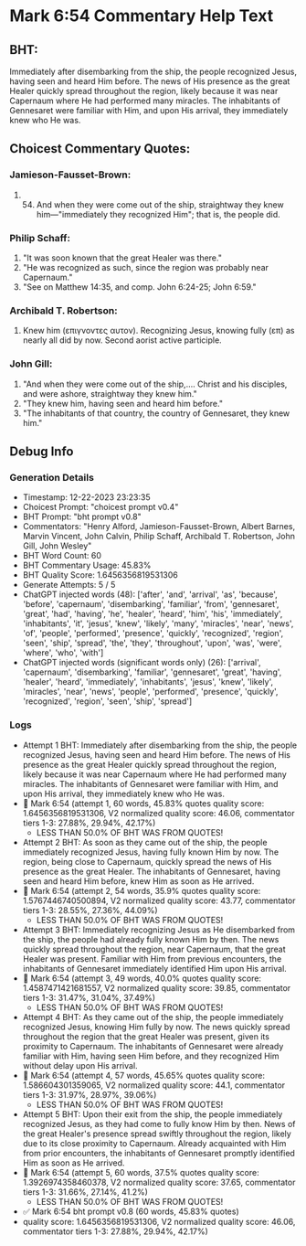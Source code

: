 # Mark 6:54 Commentary Help Text

## BHT:
Immediately after disembarking from the ship, the people recognized Jesus, having seen and heard Him before. The news of His presence as the great Healer quickly spread throughout the region, likely because it was near Capernaum where He had performed many miracles. The inhabitants of Gennesaret were familiar with Him, and upon His arrival, they immediately knew who He was.

## Choicest Commentary Quotes:
### Jamieson-Fausset-Brown:
1. 54. And when they were come out of
	the ship, straightway they knew him—"immediately they
	recognized Him"; that is, the people did.


### Philip Schaff:
1. "It was soon known that the great Healer was there."
2. "He was recognized as such, since the region was probably near Capernaum."
3. "See on Matthew 14:35, and comp. John 6:24-25; John 6:59."

### Archibald T. Robertson:
1.  Knew him (επιγνοντες αυτον). Recognizing Jesus, knowing fully (επ) as nearly all did by now. Second aorist active participle. 


### John Gill:
1. "And when they were come out of the ship,.... Christ and his disciples, and were ashore, straightway they knew him." 
2. "They knew him, having seen and heard him before." 
3. "The inhabitants of that country, the country of Gennesaret, they knew him."


## Debug Info
### Generation Details
- Timestamp: 12-22-2023 23:23:35
- Choicest Prompt: "choicest prompt v0.4"
- BHT Prompt: "bht prompt v0.8"
- Commentators: "Henry Alford, Jamieson-Fausset-Brown, Albert Barnes, Marvin Vincent, John Calvin, Philip Schaff, Archibald T. Robertson, John Gill, John Wesley"
- BHT Word Count: 60
- BHT Commentary Usage: 45.83%
- BHT Quality Score: 1.6456356819531306
- Generate Attempts: 5 / 5
- ChatGPT injected words (48):
	['after', 'and', 'arrival', 'as', 'because', 'before', 'capernaum', 'disembarking', 'familiar', 'from', 'gennesaret', 'great', 'had', 'having', 'he', 'healer', 'heard', 'him', 'his', 'immediately', 'inhabitants', 'it', 'jesus', 'knew', 'likely', 'many', 'miracles', 'near', 'news', 'of', 'people', 'performed', 'presence', 'quickly', 'recognized', 'region', 'seen', 'ship', 'spread', 'the', 'they', 'throughout', 'upon', 'was', 'were', 'where', 'who', 'with']
- ChatGPT injected words (significant words only) (26):
	['arrival', 'capernaum', 'disembarking', 'familiar', 'gennesaret', 'great', 'having', 'healer', 'heard', 'immediately', 'inhabitants', 'jesus', 'knew', 'likely', 'miracles', 'near', 'news', 'people', 'performed', 'presence', 'quickly', 'recognized', 'region', 'seen', 'ship', 'spread']

### Logs
- Attempt 1 BHT: Immediately after disembarking from the ship, the people recognized Jesus, having seen and heard Him before. The news of His presence as the great Healer quickly spread throughout the region, likely because it was near Capernaum where He had performed many miracles. The inhabitants of Gennesaret were familiar with Him, and upon His arrival, they immediately knew who He was.
- 🔄 Mark 6:54 (attempt 1, 60 words, 45.83% quotes quality score: 1.6456356819531306, V2 normalized quality score: 46.06, commentator tiers 1-3: 27.88%, 29.94%, 42.17%) 
	- LESS THAN 50.0% OF BHT WAS FROM QUOTES!
- Attempt 2 BHT: As soon as they came out of the ship, the people immediately recognized Jesus, having fully known Him by now. The region, being close to Capernaum, quickly spread the news of His presence as the great Healer. The inhabitants of Gennesaret, having seen and heard Him before, knew Him as soon as He arrived.
- 🔄 Mark 6:54 (attempt 2, 54 words, 35.9% quotes quality score: 1.5767446740500894, V2 normalized quality score: 43.77, commentator tiers 1-3: 28.55%, 27.36%, 44.09%) 
	- LESS THAN 50.0% OF BHT WAS FROM QUOTES!
- Attempt 3 BHT: Immediately recognizing Jesus as He disembarked from the ship, the people had already fully known Him by then. The news quickly spread throughout the region, near Capernaum, that the great Healer was present. Familiar with Him from previous encounters, the inhabitants of Gennesaret immediately identified Him upon His arrival.
- 🔄 Mark 6:54 (attempt 3, 49 words, 40.0% quotes quality score: 1.4587471421681557, V2 normalized quality score: 39.85, commentator tiers 1-3: 31.47%, 31.04%, 37.49%) 
	- LESS THAN 50.0% OF BHT WAS FROM QUOTES!
- Attempt 4 BHT: As they came out of the ship, the people immediately recognized Jesus, knowing Him fully by now. The news quickly spread throughout the region that the great Healer was present, given its proximity to Capernaum. The inhabitants of Gennesaret were already familiar with Him, having seen Him before, and they recognized Him without delay upon His arrival.
- 🔄 Mark 6:54 (attempt 4, 57 words, 45.65% quotes quality score: 1.586604301359065, V2 normalized quality score: 44.1, commentator tiers 1-3: 31.97%, 28.97%, 39.06%) 
	- LESS THAN 50.0% OF BHT WAS FROM QUOTES!
- Attempt 5 BHT: Upon their exit from the ship, the people immediately recognized Jesus, as they had come to fully know Him by then. News of the great Healer's presence spread swiftly throughout the region, likely due to its close proximity to Capernaum. Already acquainted with Him from prior encounters, the inhabitants of Gennesaret promptly identified Him as soon as He arrived.
- 🔄 Mark 6:54 (attempt 5, 60 words, 37.5% quotes quality score: 1.3926974358460378, V2 normalized quality score: 37.65, commentator tiers 1-3: 31.66%, 27.14%, 41.2%) 
	- LESS THAN 50.0% OF BHT WAS FROM QUOTES!
- ✅ Mark 6:54 bht prompt v0.8 (60 words, 45.83% quotes)
- quality score: 1.6456356819531306, V2 normalized quality score: 46.06, commentator tiers 1-3: 27.88%, 29.94%, 42.17%)